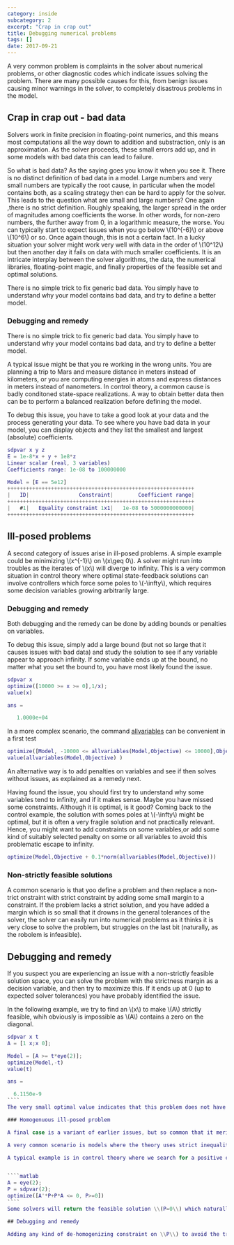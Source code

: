```yaml
---
category: inside
subcategory: 2
excerpt: "Crap in crap out"
title: Debugging numerical problems
tags: []
date: 2017-09-21
---
```


A very common problem is complaints in the solver about numerical problems, or other diagnostic codes which indicate issues solving the problem. There are many possible causes for this, from benign issues causing minor warnings in the solver, to completely disastrous problems in the model.

## Crap in crap out - bad data

Solvers work in finite precision in floating-point numerics, and this means most computations all the way down to addition and substraction, only is an approximation. As the solver proceeds, these small errors add up, and in some models with bad data this can lead to failure.

So what is bad data? As the saying goes you know it when you see it. There is no distinct definition of bad data in a model. Large numbers and very small numbers are typically the root cause, in particular when the model contains both, as a scaling strategy then can be hard to apply for the solver. This leads to the question what are small and large numbers? One again ,there is no strict definition. Roughly speaking, the larger spread in the order of magnitudes among coefficients the worse. In other words, for non-zero numbers, the further away from 0, in a logarithmic measure, the worse. You can typically start to expect issues when you go below \\(10^{-6}\\) or above \\(10^6\\) or so. Once again though, this is not a certain fact. In a lucky situation your solver might work very well with data in the order of \\(10^12\\) but then another day it fails on data with much smaller coefficients. It is an intricate interplay between the solver algorithms, the data, the numerical libraries, floating-point magic, and finally properties of the feasible set and optimal solutions.

There is no simple trick to fix generic bad data. You simply have to understand why your model contains bad data, and try to define a better model. 


### Debugging and remedy

There is no simple trick to fix generic bad data. You simply have to understand why your model contains bad data, and try to define a better model. 

A typical issue might be that you re working in the wrong units. You are planning a trip to Mars and measure distance in meters instead of kilometers, or you are computing energies in atoms and express distances in meters instead of nanometers. In control theory, a common cause is badly conditoned state-space realizations. A way to obtain better data then can be to perform a balanced realization before defining the model.

To debug this issue, you have to take a good look at your data and the process generating your data. To see where you have bad data in your model, you can display objects and they list the smallest and largest (absolute) coefficients.

````matlab
sdpvar x y z
E = 1e-8*x + y + 1e8*z
Linear scalar (real, 3 variables)
Coefficients range: 1e-08 to 100000000

Model = [E == 5e12]
++++++++++++++++++++++++++++++++++++++++++++++++++++++++++++
|   ID|                Constraint|        Coefficient range|
++++++++++++++++++++++++++++++++++++++++++++++++++++++++++++
|   #1|   Equality constraint 1x1|   1e-08 to 5000000000000|
++++++++++++++++++++++++++++++++++++++++++++++++++++++++++++
````

## Ill-posed problems

A second category of issues arise in ill-posed problems. A simple example could be minimizing \\(x^{-1}\\) on \\(x\geq 0\\). A solver might run into troubles as the iterates of \\(x\\) will diverge to infinity. This is a very common situation in control theory where optimal state-feedback solutions can involve controllers which force some poles to \\(-\infty\\), which requires some decision variables growing arbitrarily large.

### Debugging and remedy

Both debugging and the remedy can be done by adding bounds or penalties on variables. 

To debug this issue, simply add a large bound (but not so large that it causes issues with bad data) and study the solution to see if any variable appear to approach infinity. If some variable ends up at the bound, no matter what you set the bound to, you have most likely found the issue.

````matlab
sdpvar x
optimize([10000 >= x >= 0],1/x);
value(x)

ans =

   1.0000e+04
````

In a more complex scenario, the command [allvariables](/command/allvariables) can be convenient in a first test

````matlab
optimize([Model, -10000 <= allvariables(Model,Objective) <= 10000],Objective)
value(allvariables(Model,Objective) )
````

An alternative way is to add penalties on variables and see if then solves without issues, as explained as a remedy next.

Having found the issue, you should first try to understand why some variables tend to infinity, and if it makes sense. Maybe you have missed some constraints. Although it is optimal, is it good? Coming back to the control example, the solution with somes poles at \\(-\infty\\) might be optimal, but it is often a very fragile solution and not practically relevant. Hence, you might want to add constraints on some variables,or add some kind of suitably selected penalty on some or all variables to avoid this problematic escape to infinity.

````matlab
optimize(Model,Objective + 0.1*norm(allvariables(Model,Objective)))
````


### Non-strictly feasible solutions

A common scenario is that yoo define a problem and then replace a non-trict onstraint with strict constraint by adding some small margin to a constraint. If the problem lacks a strict solution, and you have added a margin which is so small that it drowns in the general tolerances of the solver, the solver can easily run into numerical problems as it thinks it is very close to solve the problem, but struggles on the last bit (naturally, as the robolem is infeasible).

## Debugging and remedy

If you suspect you are experiencing an issue with a non-strictly feasible solution space, you can solve the problem with the strictness margin as a decision variable, and then try to maximize this. If it ends up at 0 (up to expected solver tolerances) you have probably identified the issue.

In the following example, we try to find an \\(x\\) to make \\(A\\) strictly feasible, whih obviously is impossible as \\(A\\) contains a zero on the diagonal.

`````matlab
sdpvar x t
A = [1 x;x 0];

Model = [A >= t*eye(2)];
optimize(Model,-t)
value(t)

ans =

  6.1150e-9
````
The very small optimal value indicates that this problem does not have a stractly optimal solution.

### Homogenuous ill-posed problem

A final case is a variant of earlier issues, but so common that it merits its own section

A very common scenario is models where the theory uses strict inequalities, but since this is impossible in pracice we relax it to non-strict inequaliites, and we obtain various mysterious warnings and diagnostics by the olver. The root ause then can be the the model as a whole only is feasible for the zero solution, i.e. the original strict variant is completely infeasible.

A typical example is in control theory where we search for a positive definite \\(P\succ 0\\) proving stability of a matrix \\(A\\) via \\(A^TP+PA \prec 0\\).


````matlab
A = eye(2);
P = sdpvar(2);
optimize([A'*P+P*A <= 0, P>=0])
````
Some solvers will return the feasible solution \\(P=0\\) which naturally solves the non-strict problem (but is completely useless) while sme solvers might struggle since the feasible space is a singleton. 

## Debugging and remedy

Adding any kind of de-homogenizing constraint on \\P\\) to avoid the trivial solution will render the problem infeasible, thus revealing to us that the problem is infeasible, and there is no remedy as the original problem is infeasible.






